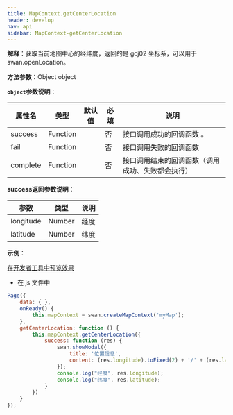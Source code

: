 ```yaml
---
title: MapContext.getCenterLocation
header: develop
nav: api
sidebar: MapContext-getCenterLocation
---
```



**解释**：获取当前地图中心的经纬度，返回的是 gcj02 坐标系，可以用于 swan.openLocation。

**方法参数**：Object object

**`object`参数说明**：

|属性名 |类型  |默认值 |必填|说明|
|---- | ---- | ---- |---- |--|
|success   |Function  |  | 否  |接口调用成功的回调函数 。|
|fail  |Function  |    |否 |接口调用失败的回调函数|
|complete   | Function   | |  否 |接口调用结束的回调函数（调用成功、失败都会执行）|

**success返回参数说明**：

|参数 | 类型 |说明|
|---- | ---- | ---- |
|longitude|Number|经度|
|latitude|Number|纬度|

**示例**：

<a href="swanide://fragment/b3313255208a24cb637265f42ea157391573550085624" title="在开发者工具中预览效果" target="_self">在开发者工具中预览效果</a>

* 在 js 文件中

```js
Page({
    data: { },
    onReady() {
        this.mapContext = swan.createMapContext('myMap');
    },
    getCenterLocation: function () {
        this.mapContext.getCenterLocation({
            success: function (res) {
                swan.showModal({
                    title: '位置信息',
                    content: (res.longitude).toFixed(2) + '/' + (res.latitude).toFixed(2)
                });
                console.log("经度", res.longitude);
                console.log("纬度", res.latitude);
            }
        })
    }
});

```